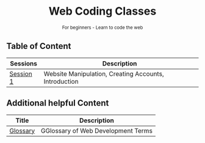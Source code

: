 <div align="center">
  <h1>Web Coding Classes</h1>
  <sup>For beginners - Learn to code the web</sup>
</div>

## Table of Content

| Sessions                        | Description                                             |
| ------------------------------- | ------------------------------------------------------- |
| [Session 1](/WCC-Session-1)     | Website Manipulation, Creating Accounts, Introduction   |

## Additional helpful Content


| Title                           | Description                              |
| ------------------------------- | ---------------------------------------- |
| [Glossary](/WCC-Glossary)       | GGlossary of Web Development Terms       |
